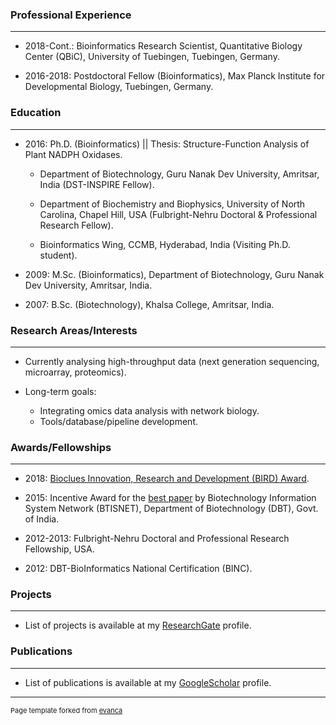 ### Professional Experience
----------

* 2018-Cont.: Bioinformatics Research Scientist, Quantitative Biology Center (QBiC), University of Tuebingen, Tuebingen, Germany.

* 2016-2018: Postdoctoral Fellow (Bioinformatics), Max Planck Institute for Developmental Biology, Tuebingen, Germany.


### Education
----------

* 2016: Ph.D. (Bioinformatics) || Thesis: Structure-Function Analysis of Plant NADPH Oxidases.

   * Department of Biotechnology, Guru Nanak Dev University, Amritsar, India (DST-INSPIRE Fellow).

   * Department of Biochemistry and Biophysics, University of North Carolina, Chapel Hill, USA (Fulbright-Nehru Doctoral & Professional Research Fellow).

   * Bioinformatics Wing, CCMB, Hyderabad, India (Visiting Ph.D. student).

* 2009: M.Sc. (Bioinformatics), Department of Biotechnology, Guru Nanak Dev University, Amritsar, India.

* 2007: B.Sc. (Biotechnology), Khalsa College, Amritsar, India.


### Research Areas/Interests
----------

* Currently analysing high-throughput data (next generation sequencing, microarray, proteomics).

* Long-term goals:
  * Integrating omics data analysis with network biology.
  * Tools/database/pipeline development.


### Awards/Fellowships
----------
* 2018: [Bioclues Innovation, Research and Development (BIRD) Award](http://bioclues.org/bird-awards/).

* 2015: Incentive Award for the [best paper](https://www.ncbi.nlm.nih.gov/pubmed/24561450) by Biotechnology Information System Network (BTISNET), Department of Biotechnology (DBT), Govt. of India.

* 2012-2013: Fulbright-Nehru Doctoral and Professional Research Fellowship, USA.

* 2012: DBT-BioInformatics National Certification (BINC).


### Projects
----------
* List of projects is available at my [ResearchGate](https://www.researchgate.net/profile/Gurpreet_Kaur2/projects) profile.


### Publications
----------
* List of publications is available at my [GoogleScholar](https://scholar.google.com/citations?hl=en&user=cFgjdH0AAAAJ&view_op=list_works&sortby=pubdate) profile.

---
<p style="font-size:11px">Page template forked from <a href="https://github.com/evanca/quick-portfolio">evanca</a></p>
<!-- Remove above link if you don't want to attibute -->
